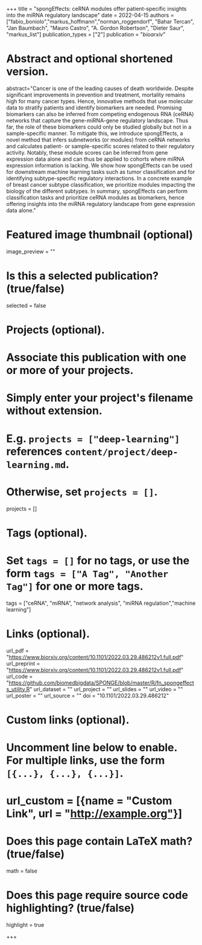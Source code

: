 +++
title = "spongEffects: ceRNA modules offer patient-specific insights into the miRNA regulatory landscape"
date = 2022-04-15
authors = ["fabio_boniolo","markus_hoffmann","norman_roggendorf", "Bahar Tercan", "Jan Baumbach", "Mauro Castro", "A. Gordon Robertson", "Dieter Saur", "markus_list"]
publication_types = ["2"]
publication = "*bioarxiv*"

# Abstract and optional shortened version.
abstract="Cancer is one of the leading causes of death worldwide. Despite significant improvements in prevention and treatment, mortality remains high for many cancer types. Hence, innovative methods that use molecular data to stratify patients and identify biomarkers are needed. Promising biomarkers can also be inferred from competing endogenous RNA (ceRNA) networks that capture the gene-miRNA-gene regulatory landscape. Thus far, the role of these biomarkers could only be studied globally but not in a sample-specific manner. To mitigate this, we introduce spongEffects, a novel method that infers subnetworks (or modules) from ceRNA networks and calculates patient- or sample-specific scores related to their regulatory activity. Notably, these module scores can be inferred from gene expression data alone and can thus be applied to cohorts where miRNA expression information is lacking. We show how spongEffects can be used for downstream machine learning tasks such as tumor classification and for identifying subtype-specific regulatory interactions. In a concrete example of breast cancer subtype classification, we prioritize modules impacting the biology of the different subtypes. In summary, spongEffects can perform classification tasks and prioritize ceRNA modules as biomarkers, hence offering insights into the miRNA regulatory landscape from gene expression data alone."

# Featured image thumbnail (optional)
image_preview = ""

# Is this a selected publication? (true/false)
selected = false

# Projects (optional).
#   Associate this publication with one or more of your projects.
#   Simply enter your project's filename without extension.
#   E.g. `projects = ["deep-learning"]` references `content/project/deep-learning.md`.
#   Otherwise, set `projects = []`.
projects = []

# Tags (optional).
#   Set `tags = []` for no tags, or use the form `tags = ["A Tag", "Another Tag"]` for one or more tags.
tags = ["ceRNA", "miRNA", "network analysis", "miRNA regulation","machine learning"]

# Links (optional).
url_pdf = "https://www.biorxiv.org/content/10.1101/2022.03.29.486212v1.full.pdf"
url_preprint = "https://www.biorxiv.org/content/10.1101/2022.03.29.486212v1.full.pdf"
url_code = "https://github.com/biomedbigdata/SPONGE/blob/master/R/fn_spongeffects_utility.R"
url_dataset = ""
url_project = ""
url_slides = ""
url_video = ""
url_poster = ""
url_source = ""
doi = "10.1101/2022.03.29.486212"

# Custom links (optional).
#   Uncomment line below to enable. For multiple links, use the form `[{...}, {...}, {...}]`.
# url_custom = [{name = "Custom Link", url = "http://example.org"}]

# Does this page contain LaTeX math? (true/false)
math = false

# Does this page require source code highlighting? (true/false)
highlight = true

+++
